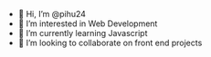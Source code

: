- 👋 Hi, I’m @pihu24
- 👀 I’m interested in Web Development
- 🌱 I’m currently learning Javascript
- 💞️ I’m looking to collaborate on front end projects


<!---
pihu24/pihu24 is a ✨ special ✨ repository because its `README.md` (this file) appears on your GitHub profile.
You can click the Preview link to take a look at your changes.
--->
